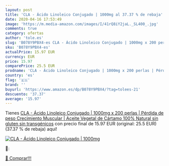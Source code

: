 ```yaml
---
layout: post
title: 'CLA - Ácido Linoleico Conjugado | 1000mg al 37.37 % de rebaja'
date: 2020-04-16 17:53:49
image: 'https://m.media-amazon.com/images/I/41rQ8iY2jaL._SL400_.jpg'
comments: true
category: ofertas
author: 'tole.es'
slug: 'B078Y9PBX4-es CLA - Ácido Linoleico Conjugado | 1000mg x 200 perlas |...'
sku: 'B078Y9PBX4-es'
actualPrice: 15.97 EUR
currency: EUR
price: 15.97
comparePrice: 25.5 EUR
prodname: 'CLA - Ácido Linoleico Conjugado | 1000mg x 200 perlas | Pérdida de peso  Crecimiento Muscular | Aceite Vegetal de Cártamo 100% Natural  sin gluten  sin transgénicos'
country: 'es'
flag: '🇪🇸'
brand: ''
buyurl: 'https://www.amazon.es/dp/B078Y9PBX4/?tag=tolees-21'
descuento: '37.37'
average: '15.97'
---
```


Tienes [CLA - Ácido Linoleico Conjugado | 1000mg x 200 perlas | Pérdida de peso  Crecimiento Muscular | Aceite Vegetal de Cártamo 100% Natural  sin gluten  sin transgénicos](https://www.amazon.es/dp/B078Y9PBX4/?tag=tolees-21) con precio final de  15.97 EUR (original: 25.5 EUR) (37.37 %  de rebaja) aqui!

[![CLA - Ácido Linoleico Conjugado | 1000mg](https://m.media-amazon.com/images/I/41rQ8iY2jaL._SL400_.jpg)](https://www.amazon.es/dp/B078Y9PBX4/?tag=tolees-21)

🔎:


[🛒 Comprar!!!](https://www.amazon.es/dp/B078Y9PBX4/?tag=tolees-21)

